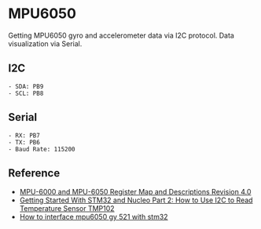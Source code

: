 # MPU6050

Getting MPU6050 gyro and accelerometer data via I2C protocol. Data visualization via Serial.

## I2C
```
- SDA: PB9
- SCL: PB8
```
## Serial
```
- RX: PB7
- TX: PB6
- Baud Rate: 115200
```
## Reference
- [MPU-6000 and MPU-6050 Register Map and Descriptions Revision 4.0](https://cdn.sparkfun.com/datasheets/Sensors/Accelerometers/RM-MPU-6000A.pdf)
- [Getting Started With STM32 and Nucleo Part 2: How to Use I2C to Read Temperature Sensor TMP102](https://youtu.be/isOekyygpR8)
- [How to interface mpu6050 gy 521 with stm32](https://controllerstech.com/how-to-interface-mpu6050-gy-521-with-stm32/)